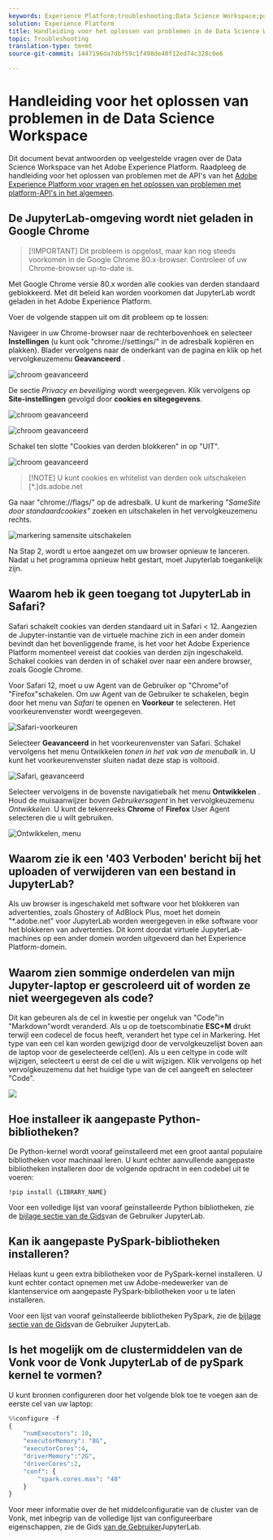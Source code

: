 ```yaml
---
keywords: Experience Platform;troubleshooting;Data Science Workspace;popular topics
solution: Experience Platform
title: Handleiding voor het oplossen van problemen in de Data Science Workspace
topic: Troubleshooting
translation-type: tm+mt
source-git-commit: 1447196da7dbf59c1f498de40f12ed74c328c0e6

---
```



# Handleiding voor het oplossen van problemen in de Data Science Workspace

Dit document bevat antwoorden op veelgestelde vragen over de Data Science Workspace van het Adobe Experience Platform. Raadpleeg de handleiding voor het oplossen van problemen met de API&#39;s van het [Adobe Experience Platform voor vragen en het oplossen van problemen met platform-API&#39;s in het algemeen](../landing/troubleshooting.md).

## De JupyterLab-omgeving wordt niet geladen in Google Chrome

>[!IMPORTANT] Dit probleem is opgelost, maar kan nog steeds voorkomen in de Google Chrome 80.x-browser. Controleer of uw Chrome-browser up-to-date is.

Met Google Chrome versie 80.x worden alle cookies van derden standaard geblokkeerd. Met dit beleid kan worden voorkomen dat JupyterLab wordt geladen in het Adobe Experience Platform.

Voer de volgende stappen uit om dit probleem op te lossen:

Navigeer in uw Chrome-browser naar de rechterbovenhoek en selecteer **Instellingen** (u kunt ook &quot;chrome://settings/&quot; in de adresbalk kopiëren en plakken). Blader vervolgens naar de onderkant van de pagina en klik op het vervolgkeuzemenu **Geavanceerd** .

![chroom geavanceerd](./images/faq/chrome-advanced.png)

De sectie *Privacy en beveiliging* wordt weergegeven. Klik vervolgens op **Site-instellingen** gevolgd door **cookies en sitegegevens**.

![chroom geavanceerd](./images/faq/privacy-security.png)

![chroom geavanceerd](./images/faq/cookies.png)

Schakel ten slotte &quot;Cookies van derden blokkeren&quot; in op &quot;UIT&quot;.

![chroom geavanceerd](./images/faq/toggle-off.png)

>[!NOTE] U kunt cookies en whitelist van derden ook uitschakelen [*.]ds.adobe.net

Ga naar &quot;chrome://flags/&quot; op de adresbalk. U kunt de markering *&quot;SameSite door standaardcookies&quot;* zoeken en uitschakelen in het vervolgkeuzemenu rechts.

![markering samensite uitschakelen](./images/faq/samesite-flag.png)

Na Stap 2, wordt u ertoe aangezet om uw browser opnieuw te lanceren. Nadat u het programma opnieuw hebt gestart, moet Jupyterlab toegankelijk zijn.

## Waarom heb ik geen toegang tot JupyterLab in Safari?

Safari schakelt cookies van derden standaard uit in Safari &lt; 12. Aangezien de Jupyter-instantie van de virtuele machine zich in een ander domein bevindt dan het bovenliggende frame, is het voor het Adobe Experience Platform momenteel vereist dat cookies van derden zijn ingeschakeld. Schakel cookies van derden in of schakel over naar een andere browser, zoals Google Chrome.

Voor Safari 12, moet u uw Agent van de Gebruiker op &quot;Chrome&quot;of &quot;Firefox&quot;schakelen. Om uw Agent van de Gebruiker te schakelen, begin door het menu van *Safari* te openen en **Voorkeur** te selecteren. Het voorkeurenvenster wordt weergegeven.

![Safari-voorkeuren](./images/faq/preferences.png)

Selecteer **Geavanceerd** in het voorkeurenvenster van Safari. Schakel vervolgens het menu Ontwikkelen *tonen in het vak van de menubalk* in. U kunt het voorkeurenvenster sluiten nadat deze stap is voltooid.

![Safari, geavanceerd](./images/faq/advanced.png)

Selecteer vervolgens in de bovenste navigatiebalk het menu **Ontwikkelen** . Houd de muisaanwijzer boven *Gebruikersagent* in het vervolgkeuzemenu *Ontwikkelen*. U kunt de tekenreeks **Chrome** of **Firefox** User Agent selecteren die u wilt gebruiken.

![Ontwikkelen, menu](./images/faq/user-agent.png)

## Waarom zie ik een &#39;403 Verboden&#39; bericht bij het uploaden of verwijderen van een bestand in JupyterLab?

Als uw browser is ingeschakeld met software voor het blokkeren van advertenties, zoals Ghostery of AdBlock Plus, moet het domein &quot;\*.adobe.net&quot; voor JupyterLab worden weergegeven in elke software voor het blokkeren van advertenties. Dit komt doordat virtuele JupyterLab-machines op een ander domein worden uitgevoerd dan het Experience Platform-domein.

## Waarom zien sommige onderdelen van mijn Jupyter-laptop er gescroleerd uit of worden ze niet weergegeven als code?

Dit kan gebeuren als de cel in kwestie per ongeluk van &quot;Code&quot;in &quot;Markdown&quot;wordt veranderd. Als u op de toetscombinatie **ESC+M** drukt terwijl een codecel de focus heeft, verandert het type cel in Markering. Het type van een cel kan worden gewijzigd door de vervolgkeuzelijst boven aan de laptop voor de geselecteerde cel(len). Als u een celtype in code wilt wijzigen, selecteert u eerst de cel die u wilt wijzigen. Klik vervolgens op het vervolgkeuzemenu dat het huidige type van de cel aangeeft en selecteer &quot;Code&quot;.

![](./images/faq/code_type.png)

## Hoe installeer ik aangepaste Python-bibliotheken?

De Python-kernel wordt vooraf geïnstalleerd met een groot aantal populaire bibliotheken voor machinaal leren. U kunt echter aanvullende aangepaste bibliotheken installeren door de volgende opdracht in een codebel uit te voeren:

```shell
!pip install {LIBRARY_NAME}
```

Voor een volledige lijst van vooraf geïnstalleerde Python bibliotheken, zie de [bijlage sectie van de Gids](./jupyterlab/overview.md#supported-libraries)van de Gebruiker JupyterLab.

## Kan ik aangepaste PySpark-bibliotheken installeren?

Helaas kunt u geen extra bibliotheken voor de PySpark-kernel installeren. U kunt echter contact opnemen met uw Adobe-medewerker van de klantenservice om aangepaste PySpark-bibliotheken voor u te laten installeren.

Voor een lijst van vooraf geïnstalleerde bibliotheken PySpark, zie de [bijlage sectie van de Gids](./jupyterlab/overview.md#supported-libraries)van de Gebruiker JupyterLab.

## Is het mogelijk om de clustermiddelen van de Vonk voor de Vonk JupyterLab of de pySpark kernel te vormen?

U kunt bronnen configureren door het volgende blok toe te voegen aan de eerste cel van uw laptop:

```python
%%configure -f 
{
    "numExecutors": 10,
    "executorMemory": "8G",
    "executorCores":4,
    "driverMemory":"2G",
    "driverCores":2,
    "conf": {
        "spark.cores.max": "40"
    }
}
```

Voor meer informatie over de het middelconfiguratie van de cluster van de Vonk, met inbegrip van de volledige lijst van configureerbare eigenschappen, zie de Gids [van de Gebruiker](./jupyterlab/overview.md#kernels)JupyterLab.
